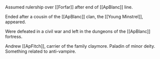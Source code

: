 
Assumed rulership over [[Forfar]] after end of [[ApBlanc]] line.

Ended after a cousin of the [[ApBlanc]] clan, the [[Young Minstrel]], appeared. 

Were defeated in a civil war and left in the dungeons of the [[ApBlanc]] fortress.

Andrew [[ApFitch]], carrier of the family claymore. Paladin of minor deity. Something related to anti-vampire.